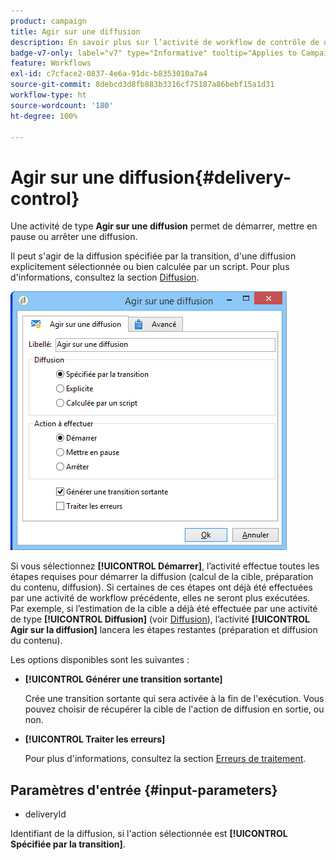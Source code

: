 ```yaml
---
product: campaign
title: Agir sur une diffusion
description: En savoir plus sur l’activité de workflow de contrôle de diffusion
badge-v7-only: label="v7" type="Informative" tooltip="Applies to Campaign Classic v7 only"
feature: Workflows
exl-id: c7cface2-0837-4e6a-91dc-b8353010a7a4
source-git-commit: 8debcd3d8fb883b3316cf75187a86bebf15a1d31
workflow-type: ht
source-wordcount: '180'
ht-degree: 100%

---
```


# Agir sur une diffusion{#delivery-control}



Une activité de type **Agir sur une diffusion** permet de démarrer, mettre en pause ou arrêter une diffusion.

Il peut s&#39;agir de la diffusion spécifiée par la transition, d&#39;une diffusion explicitement sélectionnée ou bien calculée par un script. Pour plus d&#39;informations, consultez la section [Diffusion](delivery.md).

![](assets/edit_diffusion_act.png)

Si vous sélectionnez **[!UICONTROL Démarrer]**, l’activité effectue toutes les étapes requises pour démarrer la diffusion (calcul de la cible, préparation du contenu, diffusion). Si certaines de ces étapes ont déjà été effectuées par une activité de workflow précédente, elles ne seront plus exécutées. Par exemple, si l’estimation de la cible a déjà été effectuée par une activité de type **[!UICONTROL Diffusion]** (voir [Diffusion](delivery.md)), l’activité **[!UICONTROL Agir sur la diffusion]** lancera les étapes restantes (préparation et diffusion du contenu).

Les options disponibles sont les suivantes :

* **[!UICONTROL Générer une transition sortante]**

   Crée une transition sortante qui sera activée à la fin de l&#39;exécution. Vous pouvez choisir de récupérer la cible de l&#39;action de diffusion en sortie, ou non.

* **[!UICONTROL Traiter les erreurs]**

   Pour plus d&#39;informations, consultez la section [Erreurs de traitement](monitoring-workflow-execution.md#processing-errors).

## Paramètres d&#39;entrée {#input-parameters}

* deliveryId

Identifiant de la diffusion, si l&#39;action sélectionnée est **[!UICONTROL Spécifiée par la transition]**.
